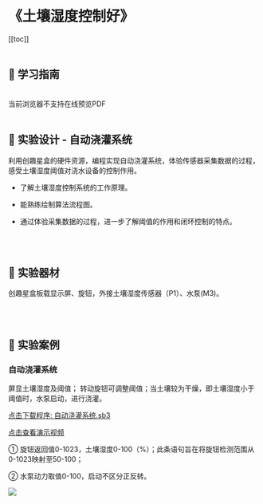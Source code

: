 # 《土壤湿度控制好》

[[toc]]
<br><br>

## 📒 学习指南

<br>
<object data="/tutorial/starbox_yj/pdf/第18课土壤湿度控制好.pdf" type="application/pdf" width=1200 height=800 name="土壤湿度控制好">
当前浏览器不支持在线预览PDF
</object>

<br>
<br>

## 📐 实验设计 - 自动浇灌系统

利用创趣星盒的硬件资源，编程实现自动浇灌系统，体验传感器采集数据的过程，感受土壤湿度阈值对浇水设备的控制作用。

- 了解土壤湿度控制系统的工作原理。

- 能熟练绘制算法流程图。

- 通过体验采集数据的过程，进一步了解阈值的作用和闭环控制的特点。

<br><br>

## 🧰 实验器材

创趣星盒板载显示屏、旋钮，外接土壤湿度传感器（P1）、水泵(M3)。

<br><br>

## 🌰 实验案例

### 自动浇灌系统

屏显土壤湿度及阈值； 转动旋钮可调整阈值；当土壤较为干燥，即土壤湿度小于阈值时，水泵启动，进行浇灌。

<a href="/tutorial/starbox_yj/sb3/05/自动浇灌系统.sb3">点击下载程序: 自动浇灌系统.sb3</a>

<a href="https://www.cfunworld.com" target="_blank">点击查看演示视频</a>

① 旋钮返回值0-1023，土壤湿度0-100（%）；此条语句旨在将旋钮检测范围从0-1023映射至50-100；

② 水泵动力取值0-100，启动不区分正反转。

<img src="/images/05/自动浇灌系统.png">








